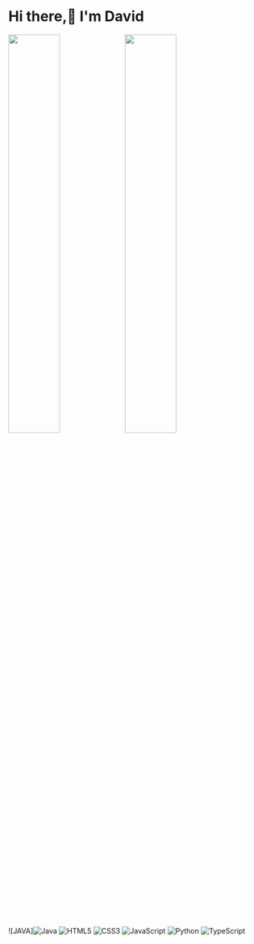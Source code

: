 # Hi there,🖖 I'm David
<img aligm="left"  width="45%" src="https://github-readme-stats.vercel.app/api?username=DavidCaffrey&theme=cobalt2&show_icons=true"/>
<img aligm="left"  width="45%" src="https://github-readme-stats.vercel.app/api/top-langs/?username=DavidCaffrey&layout=compact" />

![JAVA]<img alt='Java' src='https://img.shields.io/badge/Java-important.svg?style=for-the-badge&logo=Java&logoColor' />
![HTML5](https://img.shields.io/badge/html5-%23E34F26.svg?style=for-the-badge&logo=html5&logoColor=white)
![CSS3](https://img.shields.io/badge/css3-%231572B6.svg?style=for-the-badge&logo=css3&logoColor=white)
![JavaScript](https://img.shields.io/badge/javascript-%23323330.svg?style=for-the-badge&logo=javascript&logoColor=%23F7DF1E)
	![Python](https://img.shields.io/badge/python-3670A0?style=for-the-badge&logo=python&logoColor=ffdd54)
	![TypeScript](https://img.shields.io/badge/typescript-%23007ACC.svg?style=for-the-badge&logo=typescript&logoColor=white)
